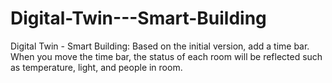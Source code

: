 # Digital-Twin---Smart-Building
Digital Twin - Smart Building: Based on the initial version, add a time bar. When you move the time bar, the status of each room will be reflected such as temperature, light, and people in room.

